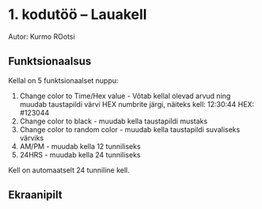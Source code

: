 # 1. kodutöö – Lauakell

Autor: Kurmo ROotsi

## Funktsionaalsus

Kellal on 5 funktsionaalset nuppu:
1. Change color to Time/Hex value - Võtab kellal olevad arvud ning muudab taustapildi värvi HEX numbrite järgi, näiteks kell: 12:30:44 HEX: #123044
2. Change color to black - muudab kella taustapildi mustaks
3. Change color to random color - muudab kella taustapildi suvaliseks värviks
4. AM/PM - muudab kella 12 tunniliseks
5. 24HRS - muudab kella 24 tunniliseks

Kell on automaatselt 24 tunniline kell.

## Ekraanipilt

